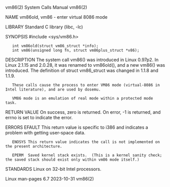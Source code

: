 vm86(2)								      System Calls Manual							       vm86(2)

NAME
       vm86old, vm86 - enter virtual 8086 mode

LIBRARY
       Standard C library (libc, -lc)

SYNOPSIS
       #include <sys/vm86.h>

       int vm86old(struct vm86_struct *info);
       int vm86(unsigned long fn, struct vm86plus_struct *v86);

DESCRIPTION
       The  system call vm86() was introduced in Linux 0.97p2.	In Linux 2.1.15 and 2.0.28, it was renamed to vm86old(), and a new vm86() was introduced.  The
       definition of struct vm86_struct was changed in 1.1.8 and 1.1.9.

       These calls cause the process to enter VM86 mode (virtual-8086 in Intel literature), and are used by dosemu.

       VM86 mode is an emulation of real mode within a protected mode task.

RETURN VALUE
       On success, zero is returned.  On error, -1 is returned, and errno is set to indicate the error.

ERRORS
       EFAULT This return value is specific to i386 and indicates a problem with getting user-space data.

       ENOSYS This return value indicates the call is not implemented on the present architecture.

       EPERM  Saved kernel stack exists.  (This is a kernel sanity check; the saved stack should exist only within vm86 mode itself.)

STANDARDS
       Linux on 32-bit Intel processors.

Linux man-pages 6.7							  2023-10-31								       vm86(2)
